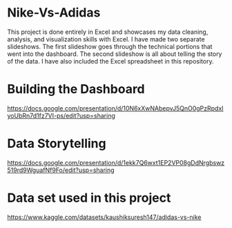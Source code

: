 # Nike-Vs-Adidas

This project is done entirely in Excel and showcases my data cleaning, analysis, and visualization skills with Excel. I have made two separate slideshows. The first slideshow goes through the technical portions that went into the dashboard. The second slideshow is all about telling the story of the data. I have also included the Excel spreadsheet in this repository.

# Building the Dashboard 

https://docs.google.com/presentation/d/10N6xXwNAbepvJ5QnO0gPzRpdxIyoUbRn7d1fz7VI-ps/edit?usp=sharing


# Data Storytelling 

https://docs.google.com/presentation/d/1ekk7Q6wxt1EP2VP08gDdNrgbswz519rd9WguafNf9Fo/edit?usp=sharing

# Data set used in this project

https://www.kaggle.com/datasets/kaushiksuresh147/adidas-vs-nike
